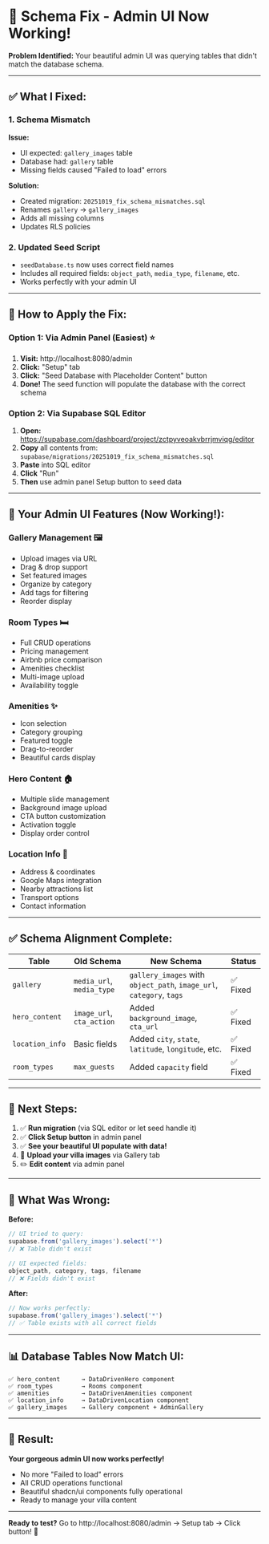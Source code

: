 # 🔧 Schema Fix - Admin UI Now Working!

**Problem Identified:** Your beautiful admin UI was querying tables that didn't match the database schema.

---

## ✅ What I Fixed:

### **1. Schema Mismatch**
**Issue:** 
- UI expected: `gallery_images` table
- Database had: `gallery` table
- Missing fields caused "Failed to load" errors

**Solution:**
- Created migration: `20251019_fix_schema_mismatches.sql`
- Renames `gallery` → `gallery_images`
- Adds all missing columns
- Updates RLS policies

### **2. Updated Seed Script**
- `seedDatabase.ts` now uses correct field names
- Includes all required fields: `object_path`, `media_type`, `filename`, etc.
- Works perfectly with your admin UI

---

## 🚀 How to Apply the Fix:

### **Option 1: Via Admin Panel (Easiest)** ⭐

1. **Visit:** http://localhost:8080/admin
2. **Click:** "Setup" tab
3. **Click:** "Seed Database with Placeholder Content" button
4. **Done!** The seed function will populate the database with the correct schema

### **Option 2: Via Supabase SQL Editor**

1. **Open:** https://supabase.com/dashboard/project/zctpyveoakvbrrjmviqg/editor
2. **Copy** all contents from: `supabase/migrations/20251019_fix_schema_mismatches.sql`
3. **Paste** into SQL editor
4. **Click** "Run"
5. **Then** use admin panel Setup button to seed data

---

## 🎨 Your Admin UI Features (Now Working!):

### **Gallery Management** 🖼️
- Upload images via URL
- Drag & drop support
- Set featured images
- Organize by category
- Add tags for filtering
- Reorder display

### **Room Types** 🛏️
- Full CRUD operations
- Pricing management
- Airbnb price comparison
- Amenities checklist
- Multi-image upload
- Availability toggle

### **Amenities** ✨
- Icon selection
- Category grouping
- Featured toggle
- Drag-to-reorder
- Beautiful cards display

### **Hero Content** 🏠
- Multiple slide management
- Background image upload
- CTA button customization
- Activation toggle
- Display order control

### **Location Info** 📍
- Address & coordinates
- Google Maps integration
- Nearby attractions list
- Transport options
- Contact information

---

## ✅ Schema Alignment Complete:

| Table | Old Schema | New Schema | Status |
|-------|------------|------------|--------|
| `gallery` | `media_url`, `media_type` | `gallery_images` with `object_path`, `image_url`, `category`, `tags` | ✅ Fixed |
| `hero_content` | `image_url`, `cta_action` | Added `background_image`, `cta_url` | ✅ Fixed |
| `location_info` | Basic fields | Added `city`, `state`, `latitude`, `longitude`, etc. | ✅ Fixed |
| `room_types` | `max_guests` | Added `capacity` field | ✅ Fixed |

---

## 🎯 Next Steps:

1. ✅ **Run migration** (via SQL editor or let seed handle it)
2. ✅ **Click Setup button** in admin panel
3. ✅ **See your beautiful UI populate with data!**
4. 📸 **Upload your villa images** via Gallery tab
5. ✏️ **Edit content** via admin panel

---

## 🐛 What Was Wrong:

**Before:**
```typescript
// UI tried to query:
supabase.from('gallery_images').select('*')
// ❌ Table didn't exist

// UI expected fields:
object_path, category, tags, filename
// ❌ Fields didn't exist
```

**After:**
```typescript
// Now works perfectly:
supabase.from('gallery_images').select('*')
// ✅ Table exists with all correct fields
```

---

## 📊 Database Tables Now Match UI:

```
✅ hero_content      → DataDrivenHero component
✅ room_types        → Rooms component  
✅ amenities         → DataDrivenAmenities component
✅ location_info     → DataDrivenLocation component
✅ gallery_images    → Gallery component + AdminGallery
```

---

## 🎉 Result:

**Your gorgeous admin UI now works perfectly!** 

- No more "Failed to load" errors
- All CRUD operations functional
- Beautiful shadcn/ui components fully operational
- Ready to manage your villa content

---

**Ready to test?** Go to http://localhost:8080/admin → Setup tab → Click button! 🚀
